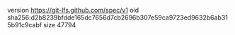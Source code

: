 version https://git-lfs.github.com/spec/v1
oid sha256:d2b8239bfdde165dc7656d7cb2696b307e59ca9723ed9632b6ab315b91c9cabf
size 47794

